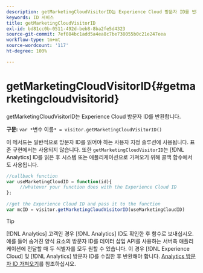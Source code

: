 ```yaml
---
description: getMarketingCloudVisitorID는 Experience Cloud 방문자 ID를 반환합니다.
keywords: ID 서비스
title: getMarketingCloudVisitorID
exl-id: bd81cc0b-0511-492d-beb8-8ba2fe5d4323
source-git-commit: 7ef084bc1add5a4ea8c7be738055b0c21e247eea
workflow-type: tm+mt
source-wordcount: '117'
ht-degree: 100%

---
```


# getMarketingCloudVisitorID{#getmarketingcloudvisitorid}

getMarketingCloudVisitorID는 Experience Cloud 방문자 ID를 반환합니다.

**구문:** `var *`변수 이름`* = visitor.getMarketingCloudVisitorID()`

이 메서드는 일반적으로 방문자 ID를 읽어야 하는 사용자 지정 솔루션에 사용됩니다. 표준 구현에서는 사용되지 않습니다. 또한 `getMarketingCloudVisitorID`는 [!DNL Analytics] ID를 읽은 후 시스템 또는 애플리케이션으로 가져오기 위해 콜백 함수에서도 사용됩니다.

```js
//callback function 
var useMarketingCloudID = function(id){ 
     //whatever your function does with the Experience Cloud ID 
}; 
 
//get the Experience Cloud ID and pass it to the function 
var mcID = visitor.getMarketingCloudVisitorID(useMarketingCloudID)
```

>[!TIP]
>
>[!DNL Analytics] 고객인 경우 [!DNL Analytics] ID도 확인한 후 함수로 보내십시오. 예를 들어 숨겨진 양식 요소의 방문자 ID를 데이터 삽입 API를 사용하는 서버측 애플리케이션에 전달할 때 두 식별자를 모두 원할 수 있습니다. 이 경우 [!DNL Experience Cloud] 및 [!DNL Analytics] 방문자 ID를 수집한 후 반환해야 합니다. [Analytics 방문자 ID 가져오기](../../library/get-set/getanalyticsvisitorid.md)를 참조하십시오.
